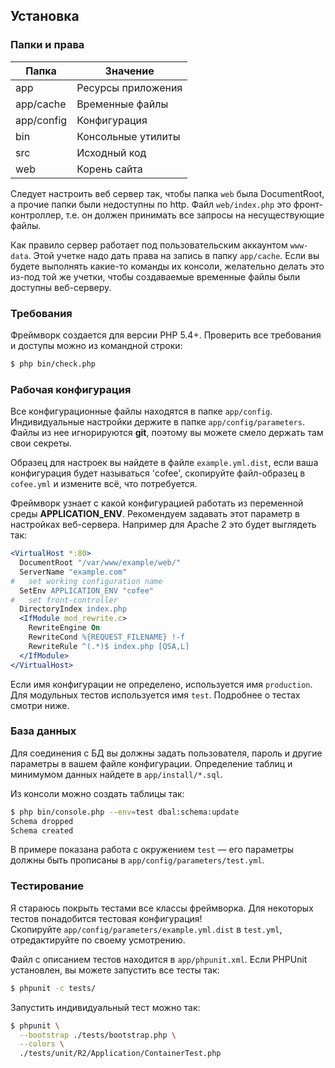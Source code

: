 ## Установка ##

### Папки и права ###

| Папка       | Значение           |
|-------------|--------------------|
| app         | Ресурсы приложения |
| app/cache   | Временные файлы    |
| app/config  | Конфигурация       |
| bin         | Консольные утилиты |
| src         | Исходный код       |
| web         | Корень сайта       |

Следует настроить веб сервер так, чтобы папка `web` была DocumentRoot, а прочие папки были недоступны по http.
Файл `web/index.php` это фронт-контроллер, т.е. он должен принимать все запросы на несуществующие файлы.

Как правило сервер работает под пользовательским аккаунтом `www-data`. Этой учетке надо дать права на запись в папку 
`app/cache`.
Если вы будете выполнять какие-то команды их консоли, желательно делать это из-под той же учетки, чтобы создаваемые 
временные файлы были доступны веб-серверу.


### Требования ###

Фреймворк создается для версии PHP 5.4+. Проверить все требования и доступы можно из командной строки:
```bash
$ php bin/check.php
```


### Рабочая конфигурация ###

Все конфигурационные файлы находятся в папке `app/config`. Индивидуальные настройки держите в папке 
`app/config/parameters`. Файлы из нее игнорируются **git**, поэтому вы можете смело держать там свои секреты.

Образец для настроек вы найдете в файле `example.yml.dist`, если ваша конфигурация 
будет называться 'cofee', скопируйте файл-образец в `cofee.yml` и измените всё, что потребуется.

Фреймворк узнает с какой конфигурацией работать из переменной среды **APPLICATION_ENV**. Рекомендуем задавать
этот параметр в настройках веб-сервера. Например для Apache 2 это будет выглядеть так:
```apache
<VirtualHost *:80>
  DocumentRoot "/var/www/example/web/"
  ServerName "example.com"
#   set working configuration name
  SetEnv APPLICATION_ENV "cofee"
#   set front-controller
  DirectoryIndex index.php
  <IfModule mod_rewrite.c>
    RewriteEngine On
    RewriteCond %{REQUEST_FILENAME} !-f
    RewriteRule ^(.*)$ index.php [QSA,L]
  </IfModule>  
</VirtualHost>
```

Если имя конфигурации не определено, используется имя `production`. Для модульных тестов используется имя `test`.
Подробнее о тестах смотри ниже.


### База данных ###

Для соединения с БД вы должны задать пользователя, пароль и другие параметры в вашем файле конфигурации. 
Определение таблиц и минимумом данных найдете в `app/install/*.sql`.

Из консоли можно создать таблицы так:
```bash
$ php bin/console.php --env=test dbal:schema:update
Schema dropped
Schema created
```
В примере показана работа с окружением `test` — его параметры должны быть прописаны в 
`app/config/parameters/test.yml`.


### Тестирование ###

Я стараюсь покрыть тестами все классы фреймворка. Для некоторых тестов понадобится тестовая конфигурация!  
Скопируйте `app/config/parameters/example.yml.dist` в `test.yml`, отредактируйте по своему усмотрению.

Файл с описанием тестов находится в `app/phpunit.xml`. Если PHPUnit установлен, вы можете запустить все тесты так:
```bash
$ phpunit -c tests/
```

Запустить индивидуальный тест можно так:
```bash
$ phpunit \
  --bootstrap ./tests/bootstrap.php \
  --colors \
  ./tests/unit/R2/Application/ContainerTest.php
```
